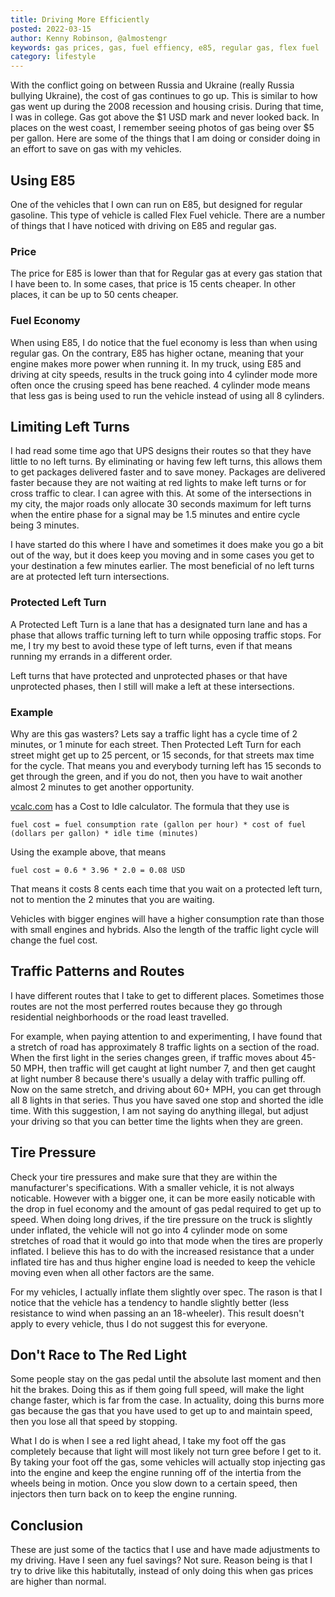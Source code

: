 ```yaml
---
title: Driving More Efficiently
posted: 2022-03-15
author: Kenny Robinson, @almostengr
keywords: gas prices, gas, fuel effiency, e85, regular gas, flex fuel
category: lifestyle
---
```


With the conflict going on between Russia and Ukraine (really Russia bullying Ukraine), the 
cost of gas continues to go up. This is similar to how gas went up during the 2008 recession and
housing crisis. During that time, I was in college. Gas got above the $1 USD mark and 
never looked back. In places on the west coast, 
I remember seeing photos of gas being over $5 per gallon. Here are some of the things that I am 
doing or consider doing in an effort to save on gas with my vehicles.

## Using E85

One of the vehicles that I own can run on E85, but designed for regular gasoline. This type 
of vehicle is called Flex Fuel vehicle. There are a number of things that I have noticed with 
driving on E85 and regular gas. 

### Price

The price for E85 is lower than that for Regular gas at every gas station that I have been to. In
some cases, that price is 15 cents cheaper. In other places, it can be up to 50 cents cheaper. 

### Fuel Economy

When using E85, I do notice that the fuel economy is less than when using regular gas. On the 
contrary, E85 has higher octane, meaning that your engine makes more power when running it. In 
my truck, using E85 and driving at city speeds, results in the truck going into 4 cylinder mode
more often once the crusing speed has bene reached. 4 cylinder mode means that less
gas is being used to run the vehicle instead of using all 8 cylinders.

## Limiting Left Turns

I had read some time ago that UPS designs their routes so that they have little to no left turns. 
By eliminating or having few left turns, this allows them to get packages delivered 
faster and to save money. Packages are delivered faster because they are not waiting at red 
lights to make left turns or for cross traffic to clear. I can agree with this. At some of the 
intersections in my city, the major roads only allocate 30 seconds maximum for left turns when 
the entire phase for a signal may be 1.5 minutes and entire cycle being 3 minutes.

I have started do this where I have and sometimes it does make you go a bit out of the way, but 
it does keep you moving and in some cases you get to your destination a few minutes earlier.
The most beneficial of no left turns are at protected left turn intersections. 

### Protected Left Turn

A Protected Left Turn is a lane that has a designated turn lane and has a phase that allows 
traffic turning left to turn while opposing traffic stops. For me, I try my best to avoid 
these type of left turns, even if that means running my errands in a different order. 

Left turns that have protected and unprotected phases or that have unprotected phases, then 
I still will make a left at these intersections.

### Example

Why are this gas wasters? Lets say a traffic light has a cycle time of 2 minutes, or 1 minute 
for each street. Then Protected Left Turn for each street might get up to 25 percent, or 
15 seconds, for that streets max time for the cycle. That means you and everybody turning left
has 15 seconds to get through the green, and if you do not, then you have to wait another almost
2 minutes to get another opportunity. 

<a href="https://www.vcalc.com/wiki/vCalc/Cost+to+Idle" target="_blank">vcalc.com</a> has a 
Cost to Idle calculator. The formula that they use is 

```text
fuel cost = fuel consumption rate (gallon per hour) * cost of fuel (dollars per gallon) * idle time (minutes)
```

Using the example above, that means 

```text
fuel cost = 0.6 * 3.96 * 2.0 = 0.08 USD
```

That means it costs 8 cents each time that you wait on a protected
left turn, not to mention the 2 minutes that you are waiting.

Vehicles with bigger engines will have a higher consumption rate than those with small engines 
and hybrids. Also the length of the traffic light cycle will change the fuel cost.

## Traffic Patterns and Routes

I have different routes that I take to get to different places. Sometimes those routes are not 
the most perferred routes because they go through residential neighborhoods or the road least
travelled.

For example, when paying attention to and experimenting, I have found that a stretch of road has 
approximately 8 traffic lights on a section of the road. When the first light in the series changes
green, if traffic moves about 45-50 MPH, then traffic will get caught at light number 7, and then 
get caught at light number 8 because there's usually a delay with traffic pulling off. Now 
on the same stretch, and driving about 60+ MPH, you can get through all 8 lights in that series. 
Thus you have saved one stop and shorted the idle time. With this suggestion, I am not saying 
do anything illegal, but adjust your driving so that you can better time the lights when 
they are green.

## Tire Pressure

Check your tire pressures and make sure that they are within the manufacturer's specifications. 
With a smaller vehicle, it is not always noticable. However with a bigger one, it can be more 
easily noticable with the drop in fuel economy and the amount of gas pedal required to get 
up to speed. 
When doing long drives, if the tire pressure on the truck is slightly under inflated, the 
vehicle will not go into 4 cylinder mode on some stretches of road that it would go into that 
mode when the tires are properly inflated. I believe this has to do with the increased 
resistance that a under inflated tire has and thus higher engine load is needed to keep the 
vehicle moving even when all other factors are the same.

For my vehicles, I actually inflate them slightly over spec. The rason is that I notice that 
the vehicle has a tendency to handle slightly better (less resistance to wind when passing an
an 18-wheeler). This result doesn't apply to every vehicle, thus I do not suggest this for 
everyone. 

## Don't Race to The Red Light

Some people stay on the gas pedal until the absolute last moment and then hit the brakes. Doing this 
as if them going full speed, will make the light change faster, which is far from the case. 
In actuality, doing this burns more gas because the gas that you have used to get up to and 
maintain speed, then you lose all that speed by stopping. 

What I do is when I see a red light ahead, I take my foot off the gas completely because that light 
will most likely not turn gree before I get to it. By taking your foot off the gas, some vehicles 
will actually stop injecting gas into the engine and keep the engine running off of the 
intertia from the wheels being in motion. Once you slow down to a certain speed, then injectors 
then turn back on to keep the engine running.

## Conclusion

These are just some of the tactics that I use and have made adjustments to my driving. Have I seen
any fuel savings? Not sure. Reason being is that I try to drive like this habitutally, instead 
of only doing this when gas prices are higher than normal. 
